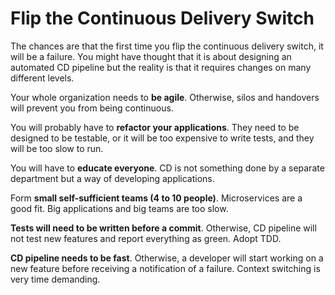 # Flip the Continuous Delivery Switch

The chances are that the first time you flip the continuous delivery switch, it will be a failure. You might have thought that it is about designing an automated CD pipeline but the reality is that it requires changes on many different levels.

Your whole organization needs to **be agile**. Otherwise, silos and handovers will prevent you from being continuous.

You will probably have to **refactor your applications**. They need to be designed to be testable, or it will be too expensive to write tests, and they will be too slow to run.

You will have to **educate everyone**. CD is not something done by a separate department but a way of developing applications.

Form **small self-sufficient teams (4 to 10 people)**. Microservices are a good fit. Big applications and big teams are too slow.

**Tests will need to be written before a commit**. Otherwise, CD pipeline will not test new features and report everything as green. Adopt TDD.

**CD pipeline needs to be fast**. Otherwise, a developer will start working on a new feature before receiving a notification of a failure. Context switching is very time demanding.

